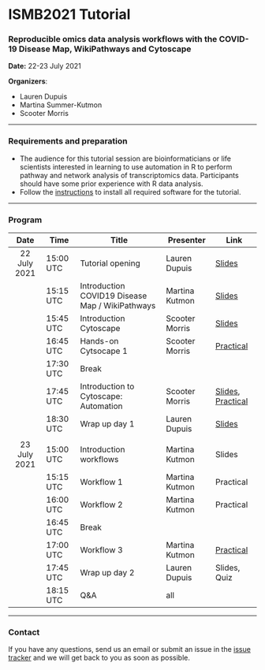 # ISMB2021 Tutorial
### Reproducible omics data analysis workflows with the COVID-19 Disease Map, WikiPathways and Cytoscape

**Date:** 22-23 July 2021

**Organizers**: 
* Lauren Dupuis
* Martina Summer-Kutmon
* Scooter Morris

<hr/>

### Requirements and preparation
* The audience for this tutorial session are bioinformaticians or life scientists interested in learning to use automation in R to perform pathway and network analysis of transcriptomics data. Participants should have some prior experience with R data analysis.
* Follow the [instructions](materials/Preparation_Instructions.md) to install all required software for the tutorial.

<hr/>

### Program

| Date | Time | Title | Presenter | Link |
|:----:|------|-------|------|------|
| 22 July 2021 | 15:00 UTC | Tutorial opening | Lauren Dupuis | [Slides](presentations/Intro_LD.pdf) |
|  | 15:15 UTC | Introduction COVID19 Disease Map / WikiPathways | Martina Kutmon | <a href="https://docs.google.com/presentation/d/1BQ3oVJ-k1Ax8afJTQewArIHfBFilPvXal_P198BuTs8" target="_blank">Slides</a> |
|  | 15:45 UTC | Introduction Cytoscape  | Scooter Morris | <a href="https://cytoscape.org/cytoscape-tutorials/presentations/intro-cytoscape-2021-ismb.html" target="_blank">Slides</a> |
|  | 16:45 UTC | Hands-on Cytsocape 1 | Scooter Morris | <a href="https://cytoscape.org/cytoscape-tutorials/protocols/rna-seq-data-analysis/#/" target="_blank">Practical</a> |
|  | 17:30 UTC | Break | |  |
|  | 17:45 UTC | Introduction to Cytoscape: Automation | Scooter Morris | <a href="https://cytoscape.org/cytoscape-tutorials/presentations/intro-automation-2021-ismb.html" target="_blank">Slides</a>, <a href="https://cytoscape.org/cytoscape-tutorials/presentations/modules/RCy3_OmicsUseCase2/" target="_blank">Practical</a> |
|  | 18:30 UTC | Wrap up day 1 | Lauren Dupuis | [Slides](presentations/Wrap-up.pdf) |
| | | | | |
| 23 July 2021 | 15:00 UTC | Introduction workflows | Martina Kutmon | Slides |
|  | 15:15 UTC | Workflow 1 | Martina Kutmon | Practical<!--[Practical](practical/workflow1.md)--> |
|  | 16:00 UTC | Workflow 2 | Martina Kutmon | Practical<!--[Practical](practical/workflow2.md)--> |
|  | 16:45 UTC | Break | |  |
|  | 17:00 UTC | Workflow 3 | Martina Kutmon | [Practical](practical/workflow3.md) |
|  | 17:45 UTC | Wrap up day 2 | Lauren Dupuis | Slides, Quiz |
|  | 18:15 UTC | Q&A | all | |

<hr/>

### Contact

If you have any questions, send us an email or submit an issue in the [issue tracker](https://github.com/BIGCAT-COVID19/ISMB2021-workshop/issues) and we will get back to you as soon as possible.
